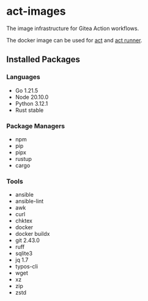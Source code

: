 # act-images

The image infrastructure for Gitea Action workflows.

The docker image can be used for [act](https://github.com/nektos/act) and [act runner](https://gitea.com/gitea/act_runner).

## Installed Packages

### Languages

- Go 1.21.5
- Node 20.10.0
- Python 3.12.1
- Rust stable

### Package Managers

- npm
- pip
- pipx
- rustup
- cargo

### Tools

- ansible
- ansible-lint
- awk
- curl
- chktex
- docker
- docker buildx
- git 2.43.0
- ruff
- sqlite3
- jq 1.7
- typos-cli
- wget
- xz
- zip
- zstd
